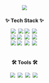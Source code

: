 <!--타이틀 부분-->
<div align="center">
 <img src="https://capsule-render.vercel.app/api?type=waving&color=0:E3F32F,100:5AD958&height=250&section=header&text=aaa67%20GitHub&fontColor=FFFFFF" />
</div>

<!--내용 부분-->
<h3 align="center">✨ Tech Stack ✨</h3>
<div align="center">
 <img src="https://img.shields.io/badge/Python-3670A0?style=for-the-badge&logo=python&logoColor=ffdd54" />&nbsp
 <img src="https://img.shields.io/badge/Java-5382a1.svg?style=for-the-badge&logo=java&logoColor=000000" />
 <img src="https://img.shields.io/badge/Spring-6DB33F?style=for-the-badge&logo=spring&logoColor=white" />&nbsp
 <img src="https://img.shields.io/badge/Spring Boot-6DB33F?style=for-the-badge&logo=springboot&logoColor=white" />&nbsp
</div>

<div align="center">
 <img src="https://img.shields.io/badge/React-00C2FF.svg?style=for-the-badge&logo=react&logoColor=000000" />
 <img src="https://img.shields.io/badge/JavaScript-F7DF1E.svg?style=for-the-badge&logo=javascript&logoColor=20232a" />&nbsp
 <img src="https://img.shields.io/badge/HTML5-E34F26.svg?style=for-the-badge&logo=html5&logoColor=white" />&nbsp
 <img src="https://img.shields.io/badge/CSS3-1572B6.svg?style=for-the-badge&logo=css3&logoColor=white" />&nbsp
</div>

<div align="center">
 <img src="https://img.shields.io/badge/MySQL-4479A1.svg?style=for-the-badge&logo=MySQL&logoColor=white" />
 <img src="https://img.shields.io/badge/MariaDB-003545.svg?style=for-the-badge&logo=MariaDB&logoColor=white" />&nbsp
 <img src="https://img.shields.io/badge/Oracle-F80000.svg?style=for-the-badge&logo=oracle&logoColor=white" />&nbsp
 <img src="https://img.shields.io/badge/Redis-FF4438.svg?style=for-the-badge&logo=Redis&logoColor=white" />&nbsp
</div>

<br>

<h3 align="center">🛠 Tools 🛠</h3>
<div align="center">
 <img src="https://img.shields.io/badge/git-F05033.svg?style=for-the-badge&logo=git&logoColor=white" />&nbsp
 <img src="https://img.shields.io/badge/github-181717.svg?style=for-the-badge&logo=github&logoColor=white" />&nbsp
 <img src="https://img.shields.io/badge/Notion-F3F3F3.svg?style=for-the-badge&logo=notion&logoColor=black" />&nbsp
 <img src="https://img.shields.io/badge/figma-a259ff.svg?style=for-the-badge&logo=figma&logoColor=white" />&nbsp
</div>
